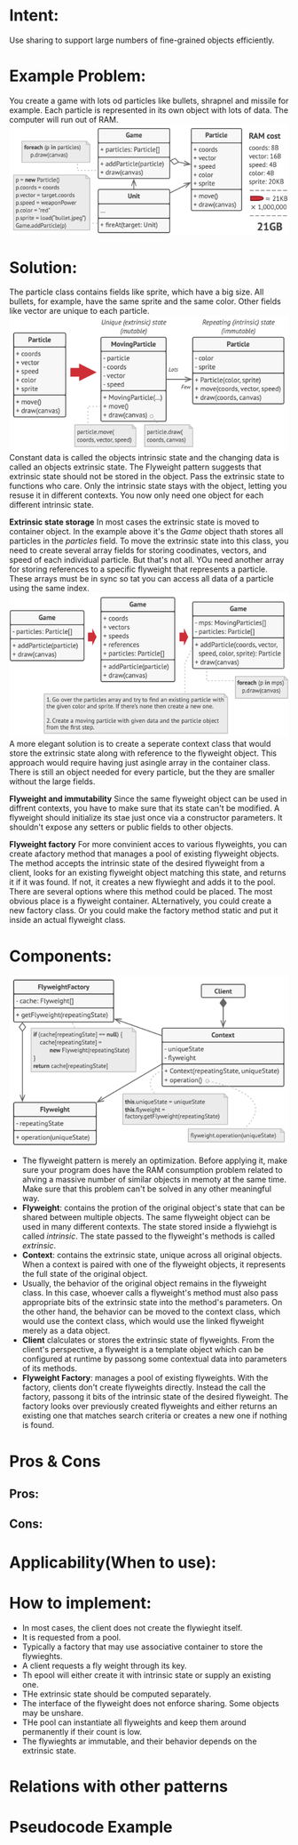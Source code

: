 # Intent:
Use sharing to support large numbers of fine-grained objects efficiently.


# Example Problem:
You create a game with lots od particles like bullets, shrapnel and missile for example. Each 
particle is represented in its own object with lots of data. The computer will run out of RAM.
![image info](./problem-en.png)

# Solution:
The particle class contains fields like sprite, which have a big size. All bullets, for example, 
have the same sprite and the same color. Other fields like vector are unique to each particle.
![image info](./solution1-en.png)
Constant data is called the objects intrinsic state and the changing data is called an objects
extrinsic state.
The Flyweight pattern suggests that extrinsic state should not be stored in the object. Pass the 
extrinsic state to functions who care. Only the intrinsic state stays with the object, letting you 
resuse it in different contexts. You now only need one object for each different intrinsic state.

**Extrinsic state storage**
In most cases the extrinsic state is moved to container object. In the example above it's the *Game* 
object thath stores all particles in the *particles* field. To move the extrinsic state into this 
class, you need to create several array fields for storing coodinates, vectors, and speed of each 
individual particle. But that's not all. YOu need another array for storing references to a specific
flyweight that represents a particle. These arrays must be in sync so tat you can access all data
of a particle using the same index.
![image info](./solution2-en.png)
A more elegant solution is to create a seperate context class that would store the extrinsic state 
along with reference to the flyweight object. This approach would require having just asingle array 
in the container class. There is still an object needed for every particle, but the they are smaller
without the large fields.

**Flyweight and immutability**
Since the same flyweight object can be used in diffrent contexts, you have to make sure that its 
state can't be modified. A flyweight should initialize its stae just once via a constructor 
parameters. It shouldn't expose any setters or public fields to other objects.

**Flyweight factory**
For more convinient acces to various flyweights, you can create afactory method that manages a pool 
of existing flyweight objects. The method accepts the intrinsic state of the desired flyweight from 
a client, looks for an existing flyweight object matching this state, and returns it if it was 
found. If not, it creates a new flywieght and adds it to the pool.
There are several options where this method could be placed. The most obvious place is a flyweight 
container. ALternatively, you could create a new factory class. Or you could make the factory method 
static and put it inside an actual flyweight class.



# Components:
![image info](./structure.png)
* The flyweight pattern is merely an optimization. Before applying it, make sure your program does 
have the RAM consumption problem related to ahving a massive number of similar objects in memoty at 
the same time. Make sure that this problem can't be solved in any other meaningful way.
* **Flyweight**: contains the protion of the original object's state that can be shared between 
multiple objects. The same flyweight object can be used in many different contexts. The state stored 
inside a flywiehgt is called *intrinsic*. The state passed to the flyweight's methods is called
*extrinsic*.
* **Context**: contains the extrinsic state, unique across all original objects. When a context is 
paired with one of the flyweight objects, it represents the full state of the original object.
* Usually, the behavior of the original object remains in the flyweight class. In this case, whoever 
calls a flyweight's method must also pass appropriate bits of the extrinsic state into the 
method's parameters. On the other hand, the behavior can be moved to the context class, which would 
use the context class, which would use the linked flyweight merely as a data object.
* **Client** clalculates or stores the extrinsic state of flyweights. From the client's perspective, 
a flyweight is a template object which can be configured at runtime by passong some contextual data
into parameters of its methods.
* **Flyweight Factory**: manages a pool of existing flyweights. With the factory, clients don't 
create flyweights directly. Instead the call the factory, passong it bits of the intrinsic state of
the desired flyweight. The factory looks over previously created flyweights and either returns an 
existing one that matches search criteria or creates a new one if nothing is found.


# Pros & Cons
## Pros:



## Cons:



# Applicability(When to use):



# How to implement:
* In most cases, the client does not create the flywieght itself.
* It is requested from a pool.
* Typically a factory that may use associative container to store the flywieghts.
* A client requests a fly weight through its key.
* Th epool will either create it with intrinsic state or supply an existing one.
* THe extrinsic state should be computed separately.
* The interface of the flyweight does not enforce sharing. Some objects may be unshare.
* THe pool can instantiate all flyweights and keep them around permanently if their count is low.
* The flywieghts ar immutable, and their behavior depends on the extrinsic state.

 
# Relations with other patterns



# Pseudocode Example
